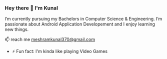 ### Hey there 👋 I'm Kunal 

I’m currently pursuing my Bachelors in Computer Science & Engineering. 
I’m passionate about Android Application Developement and I enjoy learning new things.

 📫 reach me
 meshramkunal370@gmail.com 
 
- ⚡ Fun fact: I'm kinda like playing Video Games 
<!--
**kunal370/kunal370** is a ✨ _special_ ✨ repository because its `README.md` (this file) appears on your GitHub profile.

Here are some ideas to get you started:

- 🔭 I’m intrested in Android Application Developement
- 🌱 I’m currently pursuing Engineering | B.Tech.
- 📫 How to reach me: meshramkunal370@gmail.com 
- ⚡ Fun fact: I'm kinda funny 
-->
